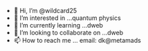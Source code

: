 - 👋 Hi, I’m @wildcard25
- 👀 I’m interested in ...quantum physics 
- 🌱 I’m currently learning ...dweb
- 💞️ I’m looking to collaborate on ...dweb
- 📫 How to reach me ... email: dk@metamads

<!---
wildcard25/wildcard25 is a ✨ special ✨ repository because its `README.md` (this file) appears on your GitHub profile.
You can click the Preview link to take a look at your changes.
--->
